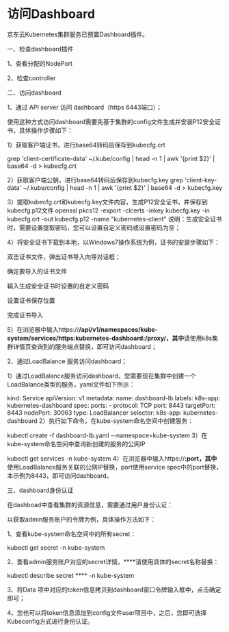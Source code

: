 
# 访问Dashboard

京东云Kubernetes集群服务已预置Dashboard插件。

一、检查dashboard插件

1、查看分配的NodePort

2、检查controller


二、访问dashboard

1、通过 API server 访问 dashboard（https 6443端口）；

使用这种方式访问dashboard需要先基于集群的config文件生成并安装P12安全证书，具体操作步骤如下：

1）获取客户端证书，进行base64转码后保存到kubecfg.crt

grep 'client-certificate-data' ~/.kube/config | head -n 1 | awk '{print $2}' | base64 -d > kubecfg.crt

2）获取客户端公钥，进行base64转码后保存到kubecfg.key
grep 'client-key-data' ~/.kube/config | head -n 1 | awk '{print $2}' | base64 -d > kubecfg.key

3）提取kubecfg.crt和kubecfg.key文件内容，生成P12安全证书，并保存到kubecfg.p12文件
openssl pkcs12 -export -clcerts -inkey kubecfg.key -in kubecfg.crt -out kubecfg.p12 -name "kubernetes-client"
     说明：生成安全证书时，需要设置提取密码，您可以设置自定义密码或设置密码为空；

4）将安全证书下载到本地，以Windows7操作系统为例，证书的安装步骤如下：

双击证书文件，弹出证书导入向导对话框；

确定要导入的证书文件


输入生成安全证书时设置的自定义密码


设置证书保存位置


完成证书导入



5）在浏览器中输入https://****/api/v1/namespaces/kube-system/services/https:kubernetes-dashboard:/proxy/，其中****请使用k8s集群详情页查询到的服务端点替换，即可访问dashboard；

2、通过LoadBalance 服务访问dashboard；

 1）通过LoadBalance服务访问dashboard，您需要现在集群中创建一个LoadBalance类型的服务，yaml文件如下所示：

kind: Service
apiVersion: v1
metadata:
  name: dashboard-lb
  labels:
    k8s-app: kubernetes-dashboard
spec:
  ports:
    - protocol: TCP
      port: 8443
      targetPort: 8443
      nodePort: 30063
  type: LoadBalancer
  selector:
     k8s-app: kubernetes-dashboard
2）执行如下命令，在kube-system命名空间中创建服务：

kubectl create -f dashboard-lb.yaml --namespace=kube-system
3）在kube-system命名空间中查询新创建的服务的公网IP

kubectl get services -n kube-system
4）在浏览器中输入https://****:port，其中****使用LoadBalance服务关联的公网IP替换，port使用service spec中的port替换，本示例为8443，即可访问dashboard。

三、dashboard身份认证

在dashboad中查看集群的资源信息，需要通过用户身份认证：


以获取admin服务账户的令牌为例，具体操作方法如下：

1、查看kube-system命名空间中的所有secret：

kubectl get secret -n kube-system

2、查看admin服务账户对应的secret详情，****请使用具体的secret名称替换：

kubectl describe secret **** -n kube-system

3、将Data 项中对应的token信息拷贝到dashboard窗口令牌输入框中，点击确定即可；

4、您也可以将token信息添加到config文件user项目中，之后，您即可选择Kubeconfig方式进行身份认证。
